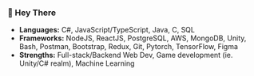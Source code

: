 ### 🐼 Hey There

- **Languages:** C#, JavaScript/TypeScript, Java, C, SQL
- **Frameworks:** NodeJS, ReactJS, PostgreSQL, AWS, MongoDB, Unity, Bash, 
            Postman, Bootstrap, Redux, Git, Pytorch, TensorFlow, Figma
- **Strengths:** Full-stack/Backend Web Dev, Game development (ie. Unity/C# realm), Machine Learning

<!--
**ArcaneWizard/ArcaneWizard** is a ✨ _special_ ✨ repository because its `README.md` (this file) appears on your GitHub profile.

Here are some ideas to get you started:

- 🔭 I’m currently working on ...
- 🌱 I’m currently learning ...
- 👯 I’m looking to collaborate on ...
- 🤔 I’m looking for help with ...
- 💬 Ask me about ...
- 📫 How to reach me: ...
- 😄 Pronouns: ...
- ⚡ Fun fact: ...
-->
